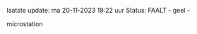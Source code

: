 laatste update: 
ma 20-11-2023 19:22   uur 
Status: FAALT - geel - 
<div class="service Y">microstation</div>